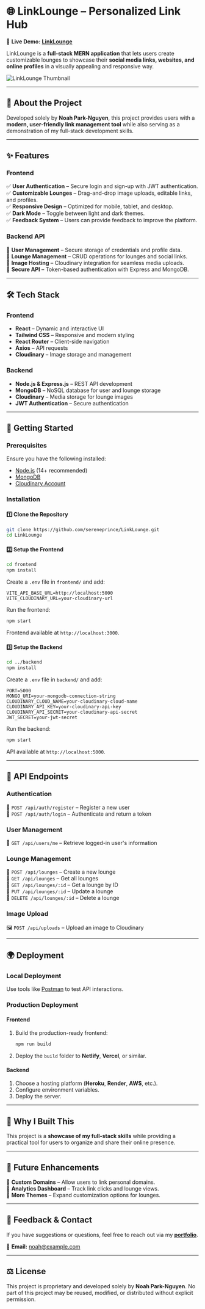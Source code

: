 # 🌐 **LinkLounge – Personalized Link Hub**  

🚀 **Live Demo:** [**LinkLounge**](https://linklounge-2inr.onrender.com)  

LinkLounge is a **full-stack MERN application** that lets users create customizable lounges to showcase their **social media links, websites, and online profiles** in a visually appealing and responsive way.  

![LinkLounge Thumbnail](https://github.com/user-attachments/assets/cf9b5abe-e7b0-424d-bcb9-8aea423e96da)  

---

## 🎯 **About the Project**  

Developed solely by **Noah Park-Nguyen**, this project provides users with a **modern, user-friendly link management tool** while also serving as a demonstration of my full-stack development skills.  

---

## ✨ **Features**  

### **Frontend**  
✅ **User Authentication** – Secure login and sign-up with JWT authentication.  
✅ **Customizable Lounges** – Drag-and-drop image uploads, editable links, and profiles.  
✅ **Responsive Design** – Optimized for mobile, tablet, and desktop.  
✅ **Dark Mode** – Toggle between light and dark themes.  
✅ **Feedback System** – Users can provide feedback to improve the platform.  

### **Backend API**  
🔹 **User Management** – Secure storage of credentials and profile data.  
🔹 **Lounge Management** – CRUD operations for lounges and social links.  
🔹 **Image Hosting** – Cloudinary integration for seamless media uploads.  
🔹 **Secure API** – Token-based authentication with Express and MongoDB.  

---

## 🛠️ **Tech Stack**  

### **Frontend**  
- **React** – Dynamic and interactive UI  
- **Tailwind CSS** – Responsive and modern styling  
- **React Router** – Client-side navigation  
- **Axios** – API requests  
- **Cloudinary** – Image storage and management  

### **Backend**  
- **Node.js & Express.js** – REST API development  
- **MongoDB** – NoSQL database for user and lounge storage  
- **Cloudinary** – Media storage for lounge images  
- **JWT Authentication** – Secure authentication  

---

## 🚀 **Getting Started**  

### **Prerequisites**  
Ensure you have the following installed:  
- [Node.js](https://nodejs.org/) (14+ recommended)  
- [MongoDB](https://www.mongodb.com/try/download/community)  
- [Cloudinary Account](https://cloudinary.com/)  

### **Installation**  

#### **1️⃣ Clone the Repository**  
```bash
git clone https://github.com/sereneprince/LinkLounge.git
cd LinkLounge
```

#### **2️⃣ Setup the Frontend**  
```bash
cd frontend
npm install
```
Create a `.env` file in `frontend/` and add:  
```env
VITE_API_BASE_URL=http://localhost:5000
VITE_CLOUDINARY_URL=your-cloudinary-url
```
Run the frontend:  
```bash
npm start
```
Frontend available at `http://localhost:3000`.  

#### **3️⃣ Setup the Backend**  
```bash
cd ../backend
npm install
```
Create a `.env` file in `backend/` and add:  
```env
PORT=5000
MONGO_URI=your-mongodb-connection-string
CLOUDINARY_CLOUD_NAME=your-cloudinary-cloud-name
CLOUDINARY_API_KEY=your-cloudinary-api-key
CLOUDINARY_API_SECRET=your-cloudinary-api-secret
JWT_SECRET=your-jwt-secret
```
Run the backend:  
```bash
npm start
```
API available at `http://localhost:5000`.  

---

## 🔌 **API Endpoints**  

### **Authentication**  
🔑 `POST /api/auth/register` – Register a new user  
🔑 `POST /api/auth/login` – Authenticate and return a token  

### **User Management**  
👤 `GET /api/users/me` – Retrieve logged-in user's information  

### **Lounge Management**  
📌 `POST /api/lounges` – Create a new lounge  
📌 `GET /api/lounges` – Get all lounges  
📌 `GET /api/lounges/:id` – Get a lounge by ID  
📌 `PUT /api/lounges/:id` – Update a lounge  
📌 `DELETE /api/lounges/:id` – Delete a lounge  

### **Image Upload**  
🖼 `POST /api/uploads` – Upload an image to Cloudinary  

---

## 🌍 **Deployment**  

### **Local Deployment**  
Use tools like [Postman](https://www.postman.com/) to test API interactions.  

### **Production Deployment**  

#### **Frontend**  
1. Build the production-ready frontend:  
   ```bash
   npm run build
   ```
2. Deploy the `build` folder to **Netlify**, **Vercel**, or similar.  

#### **Backend**  
1. Choose a hosting platform (**Heroku**, **Render**, **AWS**, etc.).  
2. Configure environment variables.  
3. Deploy the server.  

---

## 📌 **Why I Built This**  

This project is a **showcase of my full-stack skills** while providing a practical tool for users to organize and share their online presence.  

---

## 🎯 **Future Enhancements**  

🚀 **Custom Domains** – Allow users to link personal domains.  
🚀 **Analytics Dashboard** – Track link clicks and lounge views.  
🚀 **More Themes** – Expand customization options for lounges.  

---

## 💬 **Feedback & Contact**  

If you have suggestions or questions, feel free to reach out via my **[portfolio](https://yourportfolio.com)**.  

📧 **Email:** noah@example.com  

---

## ⚖️ **License**  

This project is proprietary and developed solely by **Noah Park-Nguyen**. No part of this project may be reused, modified, or distributed without explicit permission.
